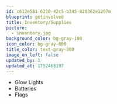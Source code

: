 ```yaml
---
id: c612e581-6210-42c5-b345-828362e1297m
blueprint: getinvolved
title: Inventory/Supplies
picture:
  - inventory.jpg
background_color: bg-gray-100
icon_color: bg-gray-600
title_color: text-gray-800
image_on_left: false
updated_by: 1
updated_at: 1752468197
---
```

- Glow Lights
- Batteries
- Flags